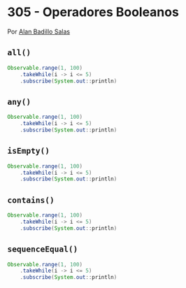 # 305 - Operadores Booleanos

Por [Alan Badillo Salas](https://www.nomadacode.com)

## `all()`

```java
Observable.range(1, 100)
    .takeWhile(i -> i <= 5)
    .subscribe(System.out::println)
```

## `any()`

```java
Observable.range(1, 100)
    .takeWhile(i -> i <= 5)
    .subscribe(System.out::println)
```

## `isEmpty()`

```java
Observable.range(1, 100)
    .takeWhile(i -> i <= 5)
    .subscribe(System.out::println)
```

## `contains()`

```java
Observable.range(1, 100)
    .takeWhile(i -> i <= 5)
    .subscribe(System.out::println)
```

## `sequenceEqual()`

```java
Observable.range(1, 100)
    .takeWhile(i -> i <= 5)
    .subscribe(System.out::println)
```

